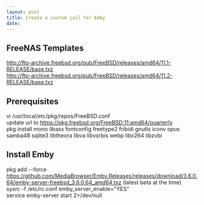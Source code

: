 ```yaml
---
layout: post
title: Create a custom jail for Emby
date:
---
```


## FreeNAS Templates  
http://ftp-archive.freebsd.org/pub/FreeBSD/releases/amd64/11.1-RELEASE/base.txz  
http://ftp-archive.freebsd.org/pub/FreeBSD/releases/amd64/11.2-RELEASE/base.txz  

## Prerequisites  
vi /usr/local/etc/pkg/repos/FreeBSD.conf  
update url to https://pkg.freebsd.org/FreeBSD:11:amd64/quarterly  
pkg install mono libass fontconfig freetype2 fribidi gnutls iconv opus samba48 sqlite3 libtheora libva libvorbis webp libx264 libzvbi  

## Install Emby
pkg add --force https://github.com/MediaBrowser/Emby.Releases/releases/download/3.6.0.64/emby-server-freebsd_3.6.0.64_amd64.txz (latest beta at the time)  
sysrc -f /etc/rc.conf emby_server_enable="YES"  
service emby-server start 2>/dev/null  
